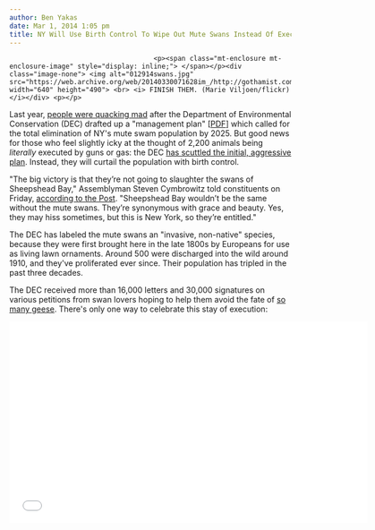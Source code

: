 ```yaml
---
author: Ben Yakas
date: Mar 1, 2014 1:05 pm
title: NY Will Use Birth Control To Wipe Out Mute Swans Instead Of Executing Them
---
```


	
										<p><span class="mt-enclosure mt-enclosure-image" style="display: inline;"> </span></p><div class="image-none"> <img alt="012914swans.jpg" src="https://web.archive.org/web/20140330071628im_/http://gothamist.com/attachments/nyc_lauren/012914swans.jpg" width="640" height="490"> <br> <i> FINISH THEM. (Marie Viljoen/flickr)</i></div> <p></p>

<p>Last year, <a href="https://web.archive.org/web/20140330071628/http://gothamist.com/2014/01/29/die_swans_die.php">people were quacking mad</a> after the Department of Environmental Conservation (DEC) drafted up a &quot;management plan&quot; [<a href="https://web.archive.org/web/20140330071628/http://www.dec.ny.gov/docs/wildlife_pdf/muteswanmgmtpln2013.pdf">PDF</a>] which called for the total elimination of NY&apos;s mute swam population by 2025. But good news for those who feel slightly icky at the thought of 2,200 animals being <em>literally</em> executed by guns or gas: the DEC <a href="https://web.archive.org/web/20140330071628/http://www.nytimes.com/2014/03/01/nyregion/new-york-will-consider-nonlethal-ways-to-reduce-swan-population.html?partner=rss&amp;emc=rss&amp;_r=0">has scuttled the initial, aggressive plan</a>. Instead, they will curtail the population with birth control.</p>

<p>&quot;The big victory is that they&#x2019;re not going to slaughter the swans of Sheepshead Bay,&quot; Assemblyman Steven Cymbrowitz told constituents on Friday, <a href="https://web.archive.org/web/20140330071628/http://nypost.com/2014/02/28/state-swans-wont-be-slaughtered/">according to the Post</a>. &quot;Sheepshead Bay wouldn&#x2019;t be the same without the mute swans. They&#x2019;re synonymous with grace and beauty. Yes, they may hiss sometimes, but this is New York, so they&#x2019;re entitled.&quot; </p>

<p>The DEC has labeled the mute swans an &quot;invasive, non-native&quot; species, because they were first brought here in the late 1800s by Europeans for use as living lawn ornaments. Around 500 were discharged into the wild around 1910, and they&apos;ve proliferated ever since. Their population has tripled in the past three decades.</p>

<p>The DEC received more than 16,000 letters and 30,000 signatures on various petitions from swan lovers hoping to help them avoid the fate of <a href="https://web.archive.org/web/20140330071628/http://gothamist.com/2010/11/16/turns_out_geese_were_gassed_at_jfk.php">so many geese</a>. There&apos;s only one way to celebrate this stay of execution:</p>

<p><iframe width="640" height="360" src="//web.archive.org/web/20140330071628if_/http://www.youtube.com/embed/sfDmtW96n9Q" frameborder="0" allowfullscreen></iframe></p>					
										
									
				